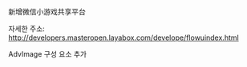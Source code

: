 新增微信小游戏共享平台

자세한 주소: http://developers.masteropen.layabox.com/develope/flowuindex.html

AdvImage 구성 요소 추가



